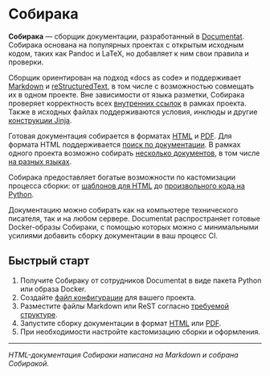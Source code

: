 # Собирака

**Собирака** — сборщик документации, разработанный в [Documentat](https://documentat.io/). Собирака основана на популярных проектах с открытым исходным кодом, таких как Pandoc и LaTeX, но добавляет к ним свои правила и проверки.

Сборщик ориентирован на подход «docs as code» и поддерживает [Markdown](11-overview/91-markdown.md) и [reStructuredText](11-overview/92-rest.md), в том числе с возможностью совмещать их в одном проекте. Вне зависимости от языка разметки, Собирака проверяет корректность всех [внутренних ссылок](12-syntax/1-links.md) в рамках проекта. Также в исходных файлах поддерживаются условия, инклюды и другие [конструкции Jinja](12-syntax/2-jinja.md).

Готовая документация собирается в форматах [HTML](21-build-html/) и [PDF](22-build-pdf/). Для формата HTML поддерживается [поиск по документации](11-overview/04-search.md). В рамках одного проекта возможно собирать [несколько документов](11-overview/01-terms.md), в том числе [на разных языках](11-overview/03-multilang.md).

Собирака предоставляет богатые возможности по кастомизации процесса сборки: от [шаблонов для HTML](21-build-html/2-web-customization.md#template) до [произвольного кода на Python](99-reference/4-plugin-api.md).

Документацию можно собирать как на компьютере технического писателя, так и на любом сервере. Documentat распространяет готовые Docker-образы Собираки, с помощью которых можно с минимальными усилиями добавить сборку документации в ваш процесс CI.

## Быстрый старт

1. Получите Собираку от сотрудников Documentat в виде пакета Python или образа Docker.
1. Создайте [файл конфигурации](99-reference/1-configuration.md) для вашего проекта.
1. Разместите файлы Markdown или ReST согласно [требуемой структуре](11-overview/02-files.md).
1. Запустите сборку документации в формат [HTML](21-build-html/1-web.md) или [PDF](22-build-pdf/3-latex.md).
1. При необходимости настройте кастомизацию сборки и оформления.

----

_HTML-документация Собираки написана на Markdown и собрана Собиракой._